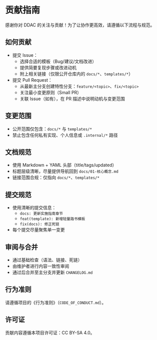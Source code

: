 # 贡献指南

感谢你对 DDAC 的关注与贡献！为了让协作更高效，请遵循以下流程与规范。

## 如何贡献
- 提交 Issue：
  - 选择合适的模板（Bug/建议/文档改进）
  - 提供简要复现步骤或改进动机
  - 附上相关链接（仅限公开仓库内的 `docs/*`、`templates/*`）
- 提交 Pull Request：
  - 从最新主分支创建特性分支：`feature/<topic>`、`fix/<topic>`
  - 关注最小变更原则（Small PR）
  - 关联 Issue（如有），在 PR 描述中说明动机与变更范围

## 变更范围
- 公开范围仅包含：`docs/*` 与 `templates/*`
- 禁止包含任何私有实现、个人信息或 `.internal/*` 路径

## 文档规范
- 使用 Markdown + YAML 头部（title/tags/updated）
- 标题层级清晰，尽量提供导航回到 `docs/01-核心概念.md`
- 链接范围合规：仅指向 `docs/*`、`templates/*`

## 提交规范
- 使用清晰的提交信息：
  - `docs: 更新实施指南章节`
  - `feat(template): 新增轻量路书模板`
  - `fix(docs): 修正死链`
- 每个提交尽量聚焦单一变更

## 审阅与合并
- 通过基础检查（语法、链接、死链）
- 由维护者进行内容一致性审阅
- 通过后合并至主分支并更新 `CHANGELOG.md`

## 行为准则
请遵循项目的《行为准则》（`CODE_OF_CONDUCT.md`）。

## 许可证
贡献内容遵循本项目许可证：CC BY-SA 4.0。